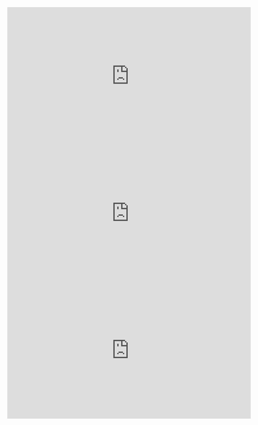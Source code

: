 <iframe
  width="560"
  height="315"
  src="https://www.youtube-nocookie.com/embed/dLe4kETMYPo?si=8G0b0cJjUtayHos4"
  title="YouTube video player"
  frameborder="0"
  allow="accelerometer; autoplay; clipboard-write; encrypted-media; gyroscope; picture-in-picture; web-share"
  referrerpolicy="strict-origin-when-cross-origin"
  allowfullscreen
></iframe>
<iframe
  width="560"
  height="315"
  src="https://www.youtube-nocookie.com/embed/wAt43dAB6FU?si=9HRk0Py9vLLWreyL"
  title="YouTube video player"
  frameborder="0"
  allow="accelerometer; autoplay; clipboard-write; encrypted-media; gyroscope; picture-in-picture; web-share"
  referrerpolicy="strict-origin-when-cross-origin"
  allowfullscreen
></iframe>
<iframe
  width="560"
  height="315"
  src="https://www.youtube-nocookie.com/embed/U6Q0vdRxT0U?si=VPc14_HmWXfCZ0QF"
  title="YouTube video player"
  frameborder="0"
  allow="accelerometer; autoplay; clipboard-write; encrypted-media; gyroscope; picture-in-picture; web-share"
  referrerpolicy="strict-origin-when-cross-origin"
  allowfullscreen
></iframe>
